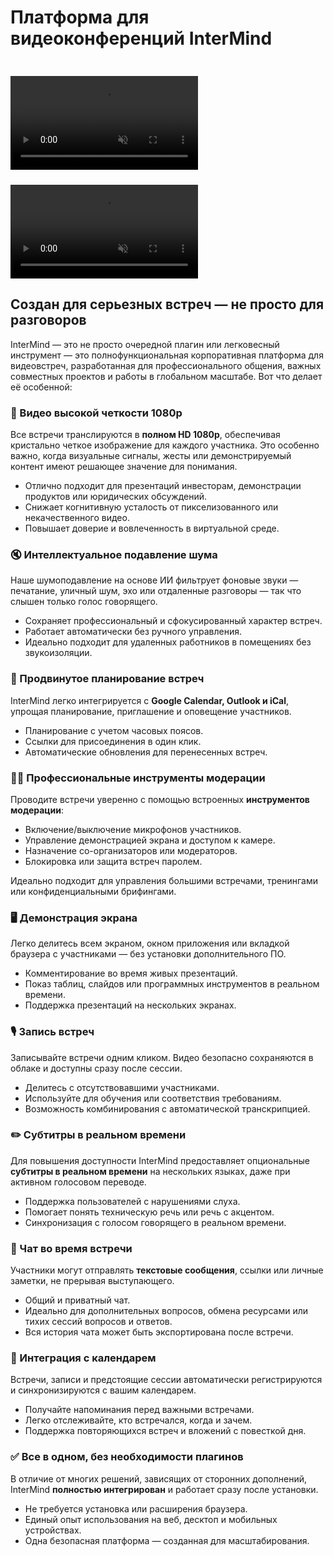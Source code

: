 # Платформа для видеоконференций InterMind

<video  autoplay muted playsinline style="margin-top: 24px" class="light-only">
  <source src="/video-meeting-platform-1d.mp4" type="video/mp4">
</video>
<video  autoplay muted playsinline style="margin-top: 24px" class="dark-only">
  <source src="/video-meeting-platform-1l.mp4" type="video/mp4">
</video>

## Создан для серьезных встреч — не просто для разговоров

InterMind — это не просто очередной плагин или легковесный инструмент — это полнофункциональная корпоративная платформа для видеовстреч, разработанная для профессионального общения, важных совместных проектов и работы в глобальном масштабе. Вот что делает её особенной:

### 🎥 Видео высокой четкости 1080p

Все встречи транслируются в **полном HD 1080p**, обеспечивая кристально четкое изображение для каждого участника. Это особенно важно, когда визуальные сигналы, жесты или демонстрируемый контент имеют решающее значение для понимания.

- Отлично подходит для презентаций инвесторам, демонстрации продуктов или юридических обсуждений.
- Снижает когнитивную усталость от пикселизованного или некачественного видео.
- Повышает доверие и вовлеченность в виртуальной среде.

### 🔇 Интеллектуальное подавление шума

Наше шумоподавление на основе ИИ фильтрует фоновые звуки — печатание, уличный шум, эхо или отдаленные разговоры — так что слышен только голос говорящего.

- Сохраняет профессиональный и сфокусированный характер встреч.
- Работает автоматически без ручного управления.
- Идеально подходит для удаленных работников в помещениях без звукоизоляции.

### 📅 Продвинутое планирование встреч

InterMind легко интегрируется с **Google Calendar, Outlook и iCal**, упрощая планирование, приглашение и оповещение участников.

- Планирование с учетом часовых поясов.
- Ссылки для присоединения в один клик.
- Автоматические обновления для перенесенных встреч.

### 🧑‍⚖️ Профессиональные инструменты модерации

Проводите встречи уверенно с помощью встроенных **инструментов модерации**:

- Включение/выключение микрофонов участников.
- Управление демонстрацией экрана и доступом к камере.
- Назначение со-организаторов или модераторов.
- Блокировка или защита встреч паролем.

Идеально подходит для управления большими встречами, тренингами или конфиденциальными брифингами.

### 🖥️ Демонстрация экрана

Легко делитесь всем экраном, окном приложения или вкладкой браузера с участниками — без установки дополнительного ПО.

- Комментирование во время живых презентаций.
- Показ таблиц, слайдов или программных инструментов в реальном времени.
- Поддержка презентаций на нескольких экранах.

### 🎙️ Запись встреч

Записывайте встречи одним кликом. Видео безопасно сохраняются в облаке и доступны сразу после сессии.

- Делитесь с отсутствовавшими участниками.
- Используйте для обучения или соответствия требованиям.
- Возможность комбинирования с автоматической транскрипцией.

### ✏️ Субтитры в реальном времени

Для повышения доступности InterMind предоставляет опциональные **субтитры в реальном времени** на нескольких языках, даже при активном голосовом переводе.

- Поддержка пользователей с нарушениями слуха.
- Помогает понять техническую речь или речь с акцентом.
- Синхронизация с голосом говорящего в реальном времени.

### 💬 Чат во время встречи

Участники могут отправлять **текстовые сообщения**, ссылки или личные заметки, не прерывая выступающего.

- Общий и приватный чат.
- Идеально для дополнительных вопросов, обмена ресурсами или тихих сессий вопросов и ответов.
- Вся история чата может быть экспортирована после встречи.

### 📆 Интеграция с календарем

Встречи, записи и предстоящие сессии автоматически регистрируются и синхронизируются с вашим календарем.

- Получайте напоминания перед важными встречами.
- Легко отслеживайте, кто встречался, когда и зачем.
- Поддержка повторяющихся встреч и вложений с повесткой дня.

### ✅ Все в одном, без необходимости плагинов

В отличие от многих решений, зависящих от сторонних дополнений, InterMind **полностью интегрирован** и работает сразу после установки.

- Не требуется установка или расширения браузера.
- Единый опыт использования на веб, десктоп и мобильных устройствах.
- Одна безопасная платформа — созданная для масштабирования.
